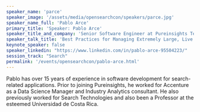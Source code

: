 ```yaml
---
speaker_name: 'parce'
speaker_image: '/assets/media/opensearchcon/speakers/parce.jpg'
speaker_name_full: 'Pablo Arce'
primary_title: 'Speaker: Pablo Arce'
speaker_title_and_company: 'Senior Software Engineer at Pureinsights Technology Corporation'
speaker_talk_title: 'Best Practices for Managing Extremely Large, Live Search Indices'
keynote_speaker: false
speaker_linkedin: "https://www.linkedin.com/in/pablo-arce-95504223/"
session_track: "Search"
permalink: '/events/opensearchcon/pablo-arce.html'
---
```


Pablo has over 15 years of experience in software development for search-related applications. Prior to joining Pureinsights, he worked for Accenture as a Data Science Manager and Industry Analytics consultant. He also previously worked for Search Technologies and also been a Professor at the esteemed Universidad de Costa Rica.

